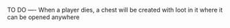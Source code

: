 TO DO
—-
When a player dies, a chest will be created with loot in it where it can be opened anywhere
